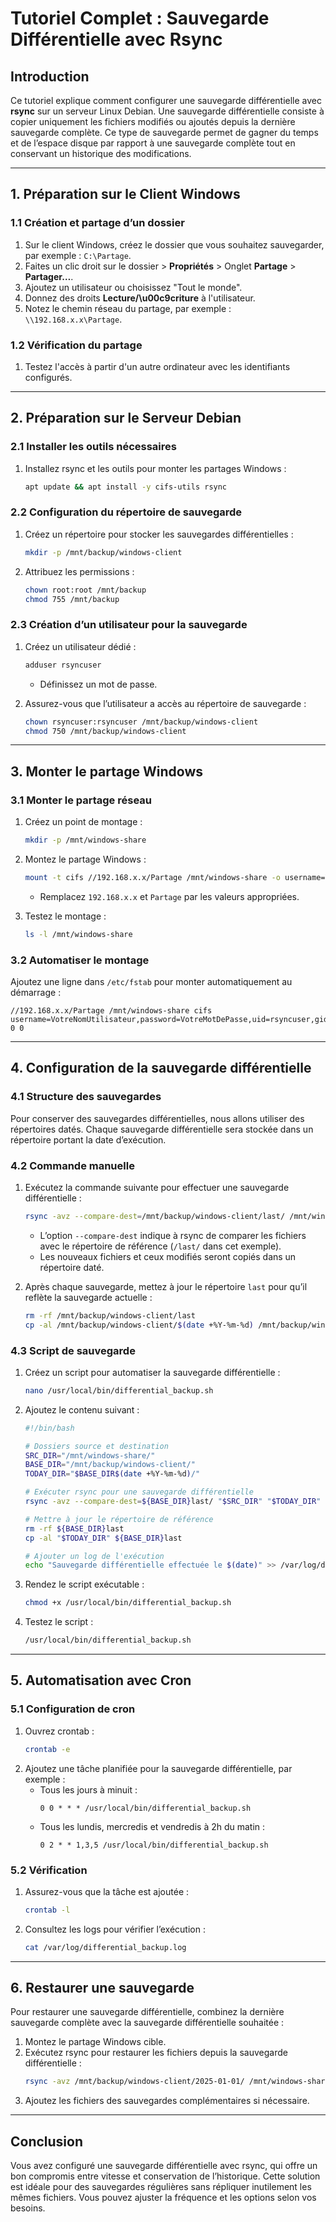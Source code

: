 # Tutoriel Complet : Sauvegarde Différentielle avec Rsync

## **Introduction**
Ce tutoriel explique comment configurer une sauvegarde différentielle avec **rsync** sur un serveur Linux Debian. Une sauvegarde différentielle consiste à copier uniquement les fichiers modifiés ou ajoutés depuis la dernière sauvegarde complète. Ce type de sauvegarde permet de gagner du temps et de l’espace disque par rapport à une sauvegarde complète tout en conservant un historique des modifications.

---

## **1. Préparation sur le Client Windows**

### 1.1 Création et partage d’un dossier
1. Sur le client Windows, créez le dossier que vous souhaitez sauvegarder, par exemple : `C:\Partage`.
2. Faites un clic droit sur le dossier > **Propriétés** > Onglet **Partage** > **Partager…**.
3. Ajoutez un utilisateur ou choisissez "Tout le monde".
4. Donnez des droits **Lecture/\u00c9criture** à l'utilisateur.
5. Notez le chemin réseau du partage, par exemple : `\\192.168.x.x\Partage`.

### 1.2 Vérification du partage
1. Testez l'accès à partir d'un autre ordinateur avec les identifiants configurés.

---

## **2. Préparation sur le Serveur Debian**

### 2.1 Installer les outils nécessaires
1. Installez rsync et les outils pour monter les partages Windows :
   ```bash
   apt update && apt install -y cifs-utils rsync
   ```

### 2.2 Configuration du répertoire de sauvegarde
1. Créez un répertoire pour stocker les sauvegardes différentielles :
   ```bash
   mkdir -p /mnt/backup/windows-client
   ```
2. Attribuez les permissions :
   ```bash
   chown root:root /mnt/backup
   chmod 755 /mnt/backup
   ```

### 2.3 Création d’un utilisateur pour la sauvegarde
1. Créez un utilisateur dédié :
   ```bash
   adduser rsyncuser
   ```
   - Définissez un mot de passe.

2. Assurez-vous que l’utilisateur a accès au répertoire de sauvegarde :
   ```bash
   chown rsyncuser:rsyncuser /mnt/backup/windows-client
   chmod 750 /mnt/backup/windows-client
   ```

---

## **3. Monter le partage Windows**

### 3.1 Monter le partage réseau
1. Créez un point de montage :
   ```bash
   mkdir -p /mnt/windows-share
   ```
2. Montez le partage Windows :
   ```bash
   mount -t cifs //192.168.x.x/Partage /mnt/windows-share -o username=VotreNomUtilisateur,password=VotreMotDePasse,uid=rsyncuser,gid=rsyncuser
   ```
   - Remplacez `192.168.x.x` et `Partage` par les valeurs appropriées.

3. Testez le montage :
   ```bash
   ls -l /mnt/windows-share
   ```

### 3.2 Automatiser le montage
Ajoutez une ligne dans `/etc/fstab` pour monter automatiquement au démarrage :
```plaintext
//192.168.x.x/Partage /mnt/windows-share cifs username=VotreNomUtilisateur,password=VotreMotDePasse,uid=rsyncuser,gid=rsyncuser 0 0
```

---

## **4. Configuration de la sauvegarde différentielle**

### 4.1 Structure des sauvegardes
Pour conserver des sauvegardes différentielles, nous allons utiliser des répertoires datés. Chaque sauvegarde différentielle sera stockée dans un répertoire portant la date d’exécution.

### 4.2 Commande manuelle
1. Exécutez la commande suivante pour effectuer une sauvegarde différentielle :
   ```bash
   rsync -avz --compare-dest=/mnt/backup/windows-client/last/ /mnt/windows-share/ /mnt/backup/windows-client/$(date +%Y-%m-%d)/
   ```
   - L’option `--compare-dest` indique à rsync de comparer les fichiers avec le répertoire de référence (`/last/` dans cet exemple).
   - Les nouveaux fichiers et ceux modifiés seront copiés dans un répertoire daté.

2. Après chaque sauvegarde, mettez à jour le répertoire `last` pour qu’il reflète la sauvegarde actuelle :
   ```bash
   rm -rf /mnt/backup/windows-client/last
   cp -al /mnt/backup/windows-client/$(date +%Y-%m-%d) /mnt/backup/windows-client/last
   ```

### 4.3 Script de sauvegarde
1. Créez un script pour automatiser la sauvegarde différentielle :
   ```bash
   nano /usr/local/bin/differential_backup.sh
   ```
2. Ajoutez le contenu suivant :
   ```bash
   #!/bin/bash

   # Dossiers source et destination
   SRC_DIR="/mnt/windows-share/"
   BASE_DIR="/mnt/backup/windows-client/"
   TODAY_DIR="$BASE_DIR$(date +%Y-%m-%d)/"

   # Exécuter rsync pour une sauvegarde différentielle
   rsync -avz --compare-dest=${BASE_DIR}last/ "$SRC_DIR" "$TODAY_DIR"

   # Mettre à jour le répertoire de référence
   rm -rf ${BASE_DIR}last
   cp -al "$TODAY_DIR" ${BASE_DIR}last

   # Ajouter un log de l'exécution
   echo "Sauvegarde différentielle effectuée le $(date)" >> /var/log/differential_backup.log
   ```
3. Rendez le script exécutable :
   ```bash
   chmod +x /usr/local/bin/differential_backup.sh
   ```
4. Testez le script :
   ```bash
   /usr/local/bin/differential_backup.sh
   ```

---

## **5. Automatisation avec Cron**

### 5.1 Configuration de cron
1. Ouvrez crontab :
   ```bash
   crontab -e
   ```
2. Ajoutez une tâche planifiée pour la sauvegarde différentielle, par exemple :
   - Tous les jours à minuit :
     ```plaintext
     0 0 * * * /usr/local/bin/differential_backup.sh
     ```
   - Tous les lundis, mercredis et vendredis à 2h du matin :
     ```plaintext
     0 2 * * 1,3,5 /usr/local/bin/differential_backup.sh
     ```

### 5.2 Vérification
1. Assurez-vous que la tâche est ajoutée :
   ```bash
   crontab -l
   ```
2. Consultez les logs pour vérifier l’exécution :
   ```bash
   cat /var/log/differential_backup.log
   ```

---

## **6. Restaurer une sauvegarde**
Pour restaurer une sauvegarde différentielle, combinez la dernière sauvegarde complète avec la sauvegarde différentielle souhaitée :

1. Montez le partage Windows cible.
2. Exécutez rsync pour restaurer les fichiers depuis la sauvegarde différentielle :
   ```bash
   rsync -avz /mnt/backup/windows-client/2025-01-01/ /mnt/windows-share/
   ```
3. Ajoutez les fichiers des sauvegardes complémentaires si nécessaire.

---

## **Conclusion**
Vous avez configuré une sauvegarde différentielle avec rsync, qui offre un bon compromis entre vitesse et conservation de l’historique. Cette solution est idéale pour des sauvegardes régulières sans répliquer inutilement les mêmes fichiers. Vous pouvez ajuster la fréquence et les options selon vos besoins.


